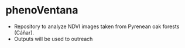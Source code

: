 # phenoVentana

- Repository to analyze NDVI images taken from Pyrenean oak forests (Cáñar).
- Outputs will be used to outreach 
